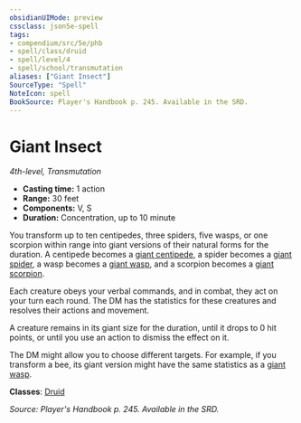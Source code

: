 ```yaml
---
obsidianUIMode: preview
cssclass: json5e-spell
tags:
- compendium/src/5e/phb
- spell/class/druid
- spell/level/4
- spell/school/transmutation
aliases: ["Giant Insect"]
SourceType: "Spell"
NoteIcon: spell
BookSource: Player's Handbook p. 245. Available in the SRD.
---
```

# Giant Insect
*4th-level, Transmutation*  

- **Casting time:** 1 action
- **Range:** 30 feet
- **Components:** V, S
- **Duration:** Concentration, up to 10 minute

You transform up to ten centipedes, three spiders, five wasps, or one scorpion within range into giant versions of their natural forms for the duration. A centipede becomes a [giant centipede](/3-Mechanics/CLI/bestiary/beast/giant-centipede.md), a spider becomes a [giant spider](/3-Mechanics/CLI/bestiary/beast/giant-spider.md), a wasp becomes a [giant wasp](/3-Mechanics/CLI/bestiary/beast/giant-wasp.md), and a scorpion becomes a [giant scorpion](/3-Mechanics/CLI/bestiary/beast/giant-scorpion.md).

Each creature obeys your verbal commands, and in combat, they act on your turn each round. The DM has the statistics for these creatures and resolves their actions and movement.

A creature remains in its giant size for the duration, until it drops to 0 hit points, or until you use an action to dismiss the effect on it.

The DM might allow you to choose different targets. For example, if you transform a bee, its giant version might have the same statistics as a [giant wasp](/3-Mechanics/CLI/bestiary/beast/giant-wasp.md).

**Classes**: [Druid](/3-Mechanics/CLI/classes/druid.md)

*Source: Player's Handbook p. 245. Available in the SRD.*